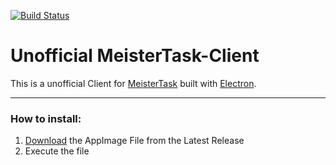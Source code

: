 [![Build Status](https://travis-ci.org/ClocxHD/MeisterTask-Electron.svg?branch=master)](https://travis-ci.org/ClocxHD/MeisterTask-Electron)
# Unofficial MeisterTask-Client
This is a unofficial Client for [MeisterTask](https://www.meistertask.com) built with [Electron](https://electronjs.org/).
***
### How to install:
1. [Download](https://github.com/ClocxHD/MeisterTask-Electron/releases/latest) the AppImage File from the Latest Release
2. Execute the file